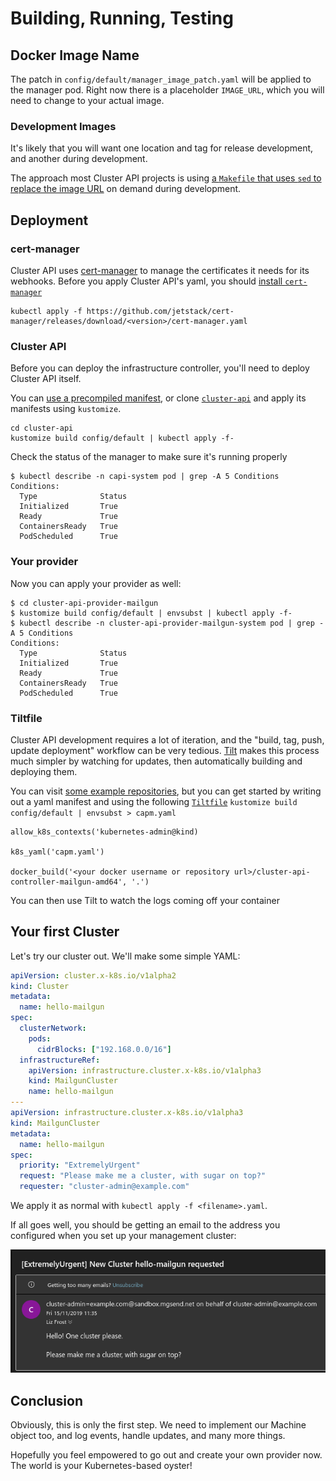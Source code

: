 # Building, Running, Testing

## Docker Image Name

The patch in `config/default/manager_image_patch.yaml` will be applied to the manager pod. 
Right now there is a placeholder `IMAGE_URL`, which you will need to change to your actual image.

### Development Images
It's likely that you will want one location and tag for release development, and another during development.

The approach most Cluster API projects is using [a `Makefile` that uses `sed` to replace the image URL][sed] on demand during development.

[sed]: https://github.com/kubernetes-sigs/cluster-api/blob/e0fb83a839b2755b14fbefbe6f93db9a58c76952/Makefile#L201-L204

## Deployment

### cert-manager

Cluster API uses [cert-manager] to manage the certificates it needs for its webhooks. 
Before you apply Cluster API's yaml, you should [install `cert-manager`][cm-install]

[cert-manager]: https://github.com/jetstack/cert-manager
[cm-install]: https://docs.cert-manager.io/en/latest/getting-started/install/kubernetes.html

```
kubectl apply -f https://github.com/jetstack/cert-manager/releases/download/<version>/cert-manager.yaml
```

### Cluster API

Before you can deploy the infrastructure controller, you'll need to deploy Cluster API itself.

You can [use a precompiled manifest][install], or clone [`cluster-api`][capi] and apply its manifests using `kustomize`.

``` shell
cd cluster-api
kustomize build config/default | kubectl apply -f-
```

Check the status of the manager to make sure it's running properly 

```shell
$ kubectl describe -n capi-system pod | grep -A 5 Conditions
Conditions:
  Type              Status
  Initialized       True 
  Ready             True 
  ContainersReady   True 
  PodScheduled      True 
```


[install]: https://cluster-api.sigs.k8s.io/tasks/installation.html#install-cluster-api
[capi]: https://github.com/kubernetes-sigs/cluster-api

### Your provider

Now you can apply your provider as well:

```
$ cd cluster-api-provider-mailgun
$ kustomize build config/default | envsubst | kubectl apply -f-
$ kubectl describe -n cluster-api-provider-mailgun-system pod | grep -A 5 Conditions 
Conditions:
  Type              Status
  Initialized       True 
  Ready             True 
  ContainersReady   True 
  PodScheduled      True 
```

### Tiltfile
Cluster API development requires a lot of iteration, and the "build, tag, push, update deployment" workflow can be very tedious. 
[Tilt](https://tilt.dev) makes this process much simpler by watching for updates, then automatically building and deploying them. 

You can visit [some example repositories][capidev], but you can get started by writing out a yaml manifest and using the following [`Tiltfile`][tiltfile]
`kustomize build config/default | envsubst > capm.yaml`

[capidev]: https://github.com/chuckha/capi-dev
[tiltfile]: https://docs.tilt.dev/tiltfile_concepts.html

```starlark
allow_k8s_contexts('kubernetes-admin@kind)

k8s_yaml('capm.yaml')

docker_build('<your docker username or repository url>/cluster-api-controller-mailgun-amd64', '.')
```

You can then use Tilt to watch the logs coming off your container


## Your first Cluster

Let's try our cluster out. We'll make some simple YAML:

```yaml
apiVersion: cluster.x-k8s.io/v1alpha2
kind: Cluster
metadata:
  name: hello-mailgun
spec:
  clusterNetwork:
    pods:
      cidrBlocks: ["192.168.0.0/16"]
  infrastructureRef:
    apiVersion: infrastructure.cluster.x-k8s.io/v1alpha3
    kind: MailgunCluster
    name: hello-mailgun
---
apiVersion: infrastructure.cluster.x-k8s.io/v1alpha3
kind: MailgunCluster
metadata:
  name: hello-mailgun
spec:
  priority: "ExtremelyUrgent"
  request: "Please make me a cluster, with sugar on top?"
  requester: "cluster-admin@example.com"
```

We apply it as normal with `kubectl apply -f <filename>.yaml`.

If all goes well, you should be getting an email to the address you configured when you set up your management cluster:

![An email from mailgun urgently requesting a cluster](cluster-email.png)

## Conclusion

Obviously, this is only the first step. 
We need to implement our Machine object too, and log events, handle updates, and many more things.

Hopefully you feel empowered to go out and create your own provider now. 
The world is your Kubernetes-based oyster!

